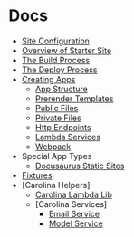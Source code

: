 
# Docs #

* [Site Configuration](./CONFIG.md)
* [Overview of Starter Site](./OVERVIEW.md)
* [The Build Process](./BUILD.md)
* [The Deploy Process](./DEPLOY.md)
* [Creating Apps](./APPS.md)
  * [App Structure](./STRUCTURE.md)
  * [Prerender Templates](./PRERENDER.md)
  * [Public Files](./PUBLIC.md)
  * [Private Files](./PRIVATE.md)
  * [Http Endpoints](./HTTP.md)
  * [Lambda Services](./SERVICES.md)
  * [Webpack](./WEBPACK.md)
* Special App Types
  * [Docusaurus Static Sites](./DOCUSAURUS.md)
* [Fixtures](./FIXTURES.md)
* [Carolina Helpers]
  * [Carolina Lambda Lib](./C_LAMBDA.md)
  * [Carolina Services]
    * [Email Service](../apps/_carolina/services/EmailService/README.md)
    * [Model Service](../apps/_carolina/services/ModelService/README.md)
